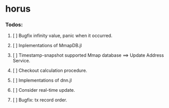 # horus

### Todos:

1. [ ] Bugfix infinity value, panic when it occurred.
2. [ ] Inplementations of MmapDB.jl
3. [ ] Timestamp-snapshot supported Mmap database ==> Update Address Service.
5. [ ] Checkout calculation procedure.
7. [ ] Implementations of dnn.jl
9. [ ] Consider real-time update.


19. [ ] Bugfix: tx record order.





